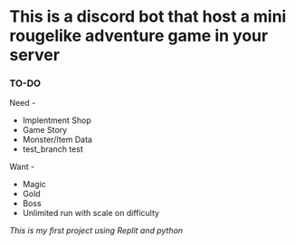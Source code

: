 # This is a discord bot that host a mini rougelike adventure game in your server

### TO-DO 

Need -
- Implentment Shop
- Game Story
- Monster/Item Data
- test_branch test

Want -
- Magic
- Gold
- Boss
- Unlimited run with scale on difficulty 


*This is my first project using Replit and python*